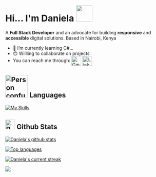 # Hi... I'm Daniela  <img src="https://github.com/user-attachments/assets/4860c841-8af0-4300-b9c0-c5de8a56f8c0" width="50" />
A **Full Stack Developer**  and an advocate for building **responsive** and **accessible** digital solutions. Based in Nairobi, Kenya

- 🌱 I’m currently learning C#...
- 🙃 Willling to collaborate on projects
- You can reach me through: <a href="mailto:daniela.odhiambo23@gmail.com" title="Gmail"><img alt="Gmail" src="https://img.shields.io/badge/Gmail-D14836?style=for-the-badge&logo=gmail&logoColor=white" height="30" align="center"/></a> <a href="https://www.linkedin.com/in/daniela-odhiambo-062437252"><img  alt="LinkedIn" title="LinkedIn" src="https://img.shields.io/static/v1?message=LinkedIn&logo=linkedin&label=&color=0077B5&logoColor=white&labelColor=&style=for-the-badge" height="30" align="center" /></a> 

## <img src="https://github.com/user-attachments/assets/952adede-09d0-4365-b2d3-20fafa0a40a1" alt="Person confused" width="70" height="70" /> **Languages**  
[![My Skills](https://skillicons.dev/icons?i=html,css,js,react,expressjs,nodejs,figma,java,mongodb,mysql,git,github,vscode,visualstudio,postman,python,stackoverflow,c#sharp,&perline=13)](#)

## <img src="https://raw.githubusercontent.com/Tarikul-Islam-Anik/Animated-Fluent-Emojis/master/Emojis/Travel%20and%20places/Rocket.png" alt="Rocket" width="30" height="30" /> Github Stats 

 [![Daniela's github stats](https://bad-apple-github-readme.vercel.app/api?username=DanielaOdhis&show_icons=true&count_private=true&line_height=20&icon_color=00b3ff&theme=blue-green&title_color=00b3ff)](#)
 
 [![Top languages](https://github-readme-mwendwa.vercel.app/api/top-langs/?username=DanielaOdhis&layout=compact&count_private=true&theme=blue-green&title_color=00b3ff)](#)

[![Daniela's current streak](https://streak-stats.demolab.com/?user=DanielaOdhis&count_private=true&theme=blue-green&title_color=00b3ff)](#)

<p>
     <img src="https://capsule-render.vercel.app/api?type=waving&color=gradient&height=100&section=footer"/>
</p>
